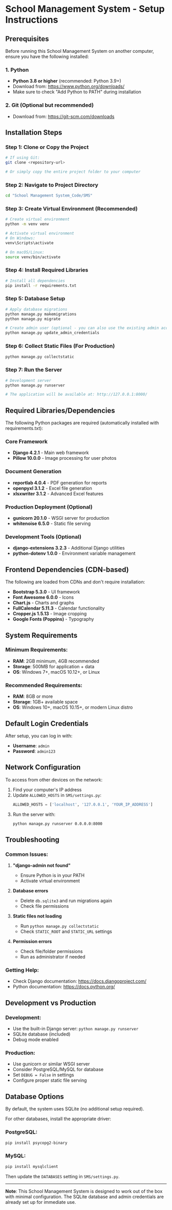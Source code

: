 # School Management System - Setup Instructions

## Prerequisites

Before running this School Management System on another computer, ensure you have the following installed:

### 1. Python
- **Python 3.8 or higher** (recommended: Python 3.9+)
- Download from: https://www.python.org/downloads/
- Make sure to check "Add Python to PATH" during installation

### 2. Git (Optional but recommended)
- Download from: https://git-scm.com/downloads

## Installation Steps

### Step 1: Clone or Copy the Project
```bash
# If using Git:
git clone <repository-url>

# Or simply copy the entire project folder to your computer
```

### Step 2: Navigate to Project Directory
```bash
cd "School Management System_Code/SMS"
```

### Step 3: Create Virtual Environment (Recommended)
```bash
# Create virtual environment
python -m venv venv

# Activate virtual environment
# On Windows:
venv\Scripts\activate

# On macOS/Linux:
source venv/bin/activate
```

### Step 4: Install Required Libraries
```bash
# Install all dependencies
pip install -r requirements.txt
```

### Step 5: Database Setup
```bash
# Apply database migrations
python manage.py makemigrations
python manage.py migrate

# Create admin user (optional - you can also use the existing admin account)
python manage.py update_admin_credentials
```

### Step 6: Collect Static Files (For Production)
```bash
python manage.py collectstatic
```

### Step 7: Run the Server
```bash
# Development server
python manage.py runserver

# The application will be available at: http://127.0.0.1:8000/
```

## Required Libraries/Dependencies

The following Python packages are required (automatically installed with requirements.txt):

### Core Framework
- **Django 4.2.1** - Main web framework
- **Pillow 10.0.0** - Image processing for user photos

### Document Generation
- **reportlab 4.0.4** - PDF generation for reports
- **openpyxl 3.1.2** - Excel file generation
- **xlsxwriter 3.1.2** - Advanced Excel features

### Production Deployment (Optional)
- **gunicorn 20.1.0** - WSGI server for production
- **whitenoise 6.5.0** - Static file serving

### Development Tools (Optional)
- **django-extensions 3.2.3** - Additional Django utilities
- **python-dotenv 1.0.0** - Environment variable management

## Frontend Dependencies (CDN-based)

The following are loaded from CDNs and don't require installation:

- **Bootstrap 5.3.0** - UI framework
- **Font Awesome 6.0.0** - Icons
- **Chart.js** - Charts and graphs
- **FullCalendar 5.11.3** - Calendar functionality
- **Cropper.js 1.5.13** - Image cropping
- **Google Fonts (Poppins)** - Typography

## System Requirements

### Minimum Requirements:
- **RAM**: 2GB minimum, 4GB recommended
- **Storage**: 500MB for application + data
- **OS**: Windows 7+, macOS 10.12+, or Linux

### Recommended Requirements:
- **RAM**: 8GB or more
- **Storage**: 1GB+ available space
- **OS**: Windows 10+, macOS 10.15+, or modern Linux distro

## Default Login Credentials

After setup, you can log in with:
- **Username**: `admin`
- **Password**: `admin123`

## Network Configuration

To access from other devices on the network:

1. Find your computer's IP address
2. Update `ALLOWED_HOSTS` in `SMS/settings.py`:
   ```python
   ALLOWED_HOSTS = ['localhost', '127.0.0.1', 'YOUR_IP_ADDRESS']
   ```
3. Run the server with:
   ```bash
   python manage.py runserver 0.0.0.0:8000
   ```

## Troubleshooting

### Common Issues:

1. **"django-admin not found"**
   - Ensure Python is in your PATH
   - Activate virtual environment

2. **Database errors**
   - Delete `db.sqlite3` and run migrations again
   - Check file permissions

3. **Static files not loading**
   - Run `python manage.py collectstatic`
   - Check `STATIC_ROOT` and `STATIC_URL` settings

4. **Permission errors**
   - Check file/folder permissions
   - Run as administrator if needed

### Getting Help:
- Check Django documentation: https://docs.djangoproject.com/
- Python documentation: https://docs.python.org/

## Development vs Production

### Development:
- Use the built-in Django server: `python manage.py runserver`
- SQLite database (included)
- Debug mode enabled

### Production:
- Use gunicorn or similar WSGI server
- Consider PostgreSQL/MySQL for database
- Set `DEBUG = False` in settings
- Configure proper static file serving

## Database Options

By default, the system uses SQLite (no additional setup required).

For other databases, install the appropriate driver:

### PostgreSQL:
```bash
pip install psycopg2-binary
```

### MySQL:
```bash
pip install mysqlclient
```

Then update the `DATABASES` setting in `SMS/settings.py`.

---

**Note**: This School Management System is designed to work out of the box with minimal configuration. The SQLite database and admin credentials are already set up for immediate use.


